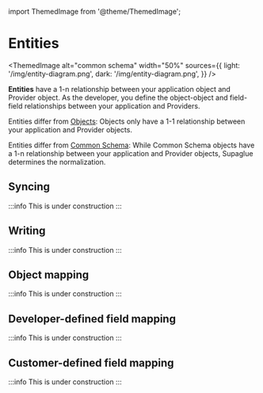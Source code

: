 import ThemedImage from '@theme/ThemedImage';

# Entities

<ThemedImage
alt="common schema"
width="50%"
sources={{
      light: '/img/entity-diagram.png',
      dark: '/img/entity-diagram.png',
    }}
/>

**Entities** have a 1-n relationship between your application object and Provider object. As the developer, you define the object-object and field-field relationships between your application and Providers.

Entities differ from [Objects](../objects/overview): Objects only have a 1-1 relationship between your application and Provider objects.

Entities differ from [Common Schema](../common-schema/overview): While Common Schema objects have a 1-n relationship between your application and Provider objects, Supaglue determines the normalization.

## Syncing

:::info
This is under construction
:::

## Writing

:::info
This is under construction
:::

## Object mapping

:::info
This is under construction
:::

## Developer-defined field mapping

:::info
This is under construction
:::

## Customer-defined field mapping

:::info
This is under construction
:::
